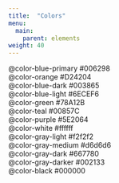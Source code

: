 ```yaml
---
title:  "Colors"
menu:
  main:
    parent: elements
weight: 40
---
```


<div class="color-grid">
  <div class="primary-colors">
    <div class="primary-colors_block">
      <label for="primary color variable">@color-blue-primary</label>
      <label for="primary color hexcode">#006298</label>
    </div>
    <div class="primary-colors_block">
      <label for="primary color variable">@color-orange</label>
      <label for="primary color hexcode">#D24204</label>
    </div>
  </div>
  <div class="secondary-colors">
    <div class="secondary-colors_block">
      <label for="secondary color variable">@color-blue-dark</label>
      <label for="secondary color hexcode">#003865</label>
    </div>
    <div class="secondary-colors_block">
      <label for="secondary color variable">@color-blue-light</label>
      <label for="secondary color hexcode">#6ECEF6</label>
    </div>
    <div class="secondary-colors_block">
      <label for="secondary color variable">@color-green</label>
      <label for="secondary color hexcode">#78A12B</label>
    </div>
    <div class="secondary-colors_block">
      <label for="secondary color variable">@color-teal</label>
      <label for="secondary color hexcode">#00857C</label>
    </div>
    <div class="secondary-colors_block">
      <label for="secondary color variable">@color-purple</label>
      <label for="secondary color hexcode">#5E2064</label>
    </div>
  </div>
  <div class="accent-colors">
    <div class="accent-colors">
      <label for="accent color variable">@color-white</label>
      <label for="accent color hexcode">#ffffff</label>
    </div>
    <div class="accent-colors">
      <label for="accent color variable">@color-gray-light</label>
      <label for="accent color hexcode">#f2f2f2</label>
    </div>
    <div class="accent-colors">
      <label for="accent color variable">@color-gray-medium</label>
      <label for="accent color hexcode">#d6d6d6</label>
    </div>
    <div class="accent-colors">
      <label for="accent color variable">@color-gray-dark</label>
      <label for="accent color hexcode">#667780</label>
    </div>
    <div class="accent-colors">
      <label for="accent color variable">@color-gray-darker</label>
      <label for="accent color hexcode">#002133</label>
    </div>
    <div class="accent-colors">
      <label for="accent color variable">@color-black</label>
      <label for="accent color hexcode">#000000</label>
    </div>
  </div>
</div>
